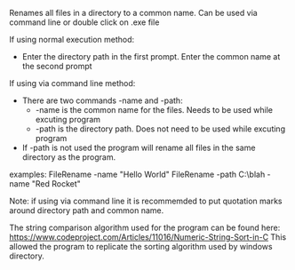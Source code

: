 Renames all files in a directory to a common name. Can be used via command line or double click on .exe file

If using normal execution method:
  - Enter the directory path in the first prompt. Enter the common name at the second prompt

If using via command line method:
  - There are two commands -name and -path:
    - -name is the common name for the files. Needs to be used while excuting program
    - -path is the directory path. Does not need to be used while excuting program
  - If -path is not used the program will rename all files in the same directory as the program.

examples:
FileRename -name "Hello World"
FileRename -path C:\blah -name "Red Rocket"

Note: if using via command line it is recommemded to put quotation marks around directory path and common name.

The string comparison algorithm used for the program can be found here: 
https://www.codeproject.com/Articles/11016/Numeric-String-Sort-in-C
This allowed the program to replicate the sorting algorithm used by windows directory.
